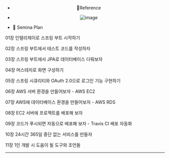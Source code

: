 <div align="center"> 
  
- 📜Reference

- ![image](https://user-images.githubusercontent.com/37481441/211379983-46970562-8170-498f-a73c-82db8acaad87.png)

</div>


- 🥽 Semina Plan

01장 인텔리제이로 스프링 부트 시작하기

02장 스프링 부트에서 테스트 코드를 작성하자
 
03장 스프링 부트에서 JPA로 데이터베이스 다뤄보자
 
04장 머스테치로 화면 구성하기
 
05장 스프링 시큐리티와 OAuth 2.0으로 로그인 기능 구현하기
 
06장 AWS 서버 환경을 만들어보자 - AWS EC2
 
07장 AWS에 데이터베이스 환경을 만들어보자 - AWS RDS
 
08장 EC2 서버에 프로젝트를 배포해 보자
 
09장 코드가 푸시되면 자동으로 배포해 보자 - Travis CI 배포 자동화
 
10장 24시간 365일 중단 없는 서비스를 만들자
 
11장 1인 개발 시 도움이 될 도구와 조언들
____________________________________________________________________________________________________________________

